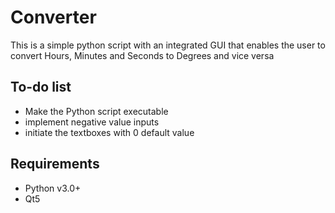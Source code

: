 # Converter #
This is a simple python script with an integrated GUI that enables the user to 
convert Hours, Minutes and Seconds to Degrees and vice versa

## To-do list
* Make the Python script executable
* implement negative value inputs
* initiate the textboxes with 0 default value

## Requirements
* Python v3.0+
* Qt5
